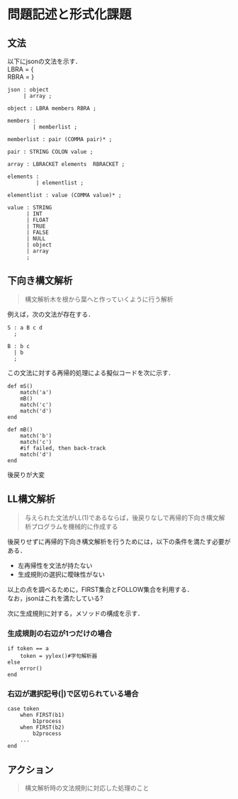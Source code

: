 # 問題記述と形式化課題

## 文法
以下にjsonの文法を示す．  
LBRA = \{  
RBRA = \}  

```
json : object
     | array ;

object : LBRA members RBRA ;

members :
        | memberlist ;

memberlist : pair (COMMA pair)* ;

pair : STRING COLON value ;

array : LBRACKET elements  RBRACKET ;

elements :
         | elementlist ;

elementlist : value (COMMA value)* ;

value : STRING
      | INT
      | FLOAT
      | TRUE
      | FALSE
      | NULL
      | object
      | array
      ;
```

## 下向き構文解析
> 構文解析木を根から葉へと作っていくように行う解析  

例えば，次の文法が存在する．  
```
S : a B c d
  ;

B : b c
  | b
  ;
```

この文法に対する再帰的処理による擬似コードを次に示す．  

```
def mS()
	match('a')
	mB()
	match('c')
	match('d')
end

def mB()
	match('b')
	match('c')
	#if failed, then back-track
	match('d')
end
```

後戻りが大変  
## LL構文解析
> 与えられた文法がLL(1)であるならば，後戻りなしで再帰的下向き構文解析プログラムを機械的に作成する　　
 
後戻りせずに再帰的下向き構文解析を行うためには，以下の条件を満たす必要がある．  
- 左再帰性を文法が持たない
- 生成規則の選択に曖昧性がない

以上の点を調べるために，FIRST集合とFOLLOW集合を利用する．  
なお，jsonはこれを満たしている?

次に生成規則に対する，メソッドの構成を示す．  

### 生成規則の右辺が1つだけの場合
```
if token == a
	token = yylex()#字句解析器
else
	error()
end
```
### 右辺が選択記号(|)で区切られている場合
```
case token
	when FIRST(b1)
		b1process
	when FIRST(b2)
		b2process
	...
end
```

## アクション
> 構文解析時の文法規則に対応した処理のこと


